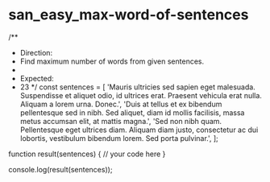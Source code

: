 # san_easy_max-word-of-sentences
/**
 * Direction:
 * Find maximum number of words from given sentences.
 *
 * Expected:
 * 23
 */
const sentences = [
  'Mauris ultricies sed sapien eget malesuada. Suspendisse et aliquet odio, id ultrices erat. Praesent vehicula erat nulla. Aliquam a lorem urna. Donec.',
  'Duis at tellus et ex bibendum pellentesque sed in nibh. Sed aliquet, diam id mollis facilisis, massa metus accumsan elit, at mattis magna.',
  'Sed non nibh quam. Pellentesque eget ultrices diam. Aliquam diam justo, consectetur ac dui lobortis, vestibulum bibendum lorem. Sed porta pulvinar.',
];

function result(sentences) {
  // your code here
}

console.log(result(sentences));
